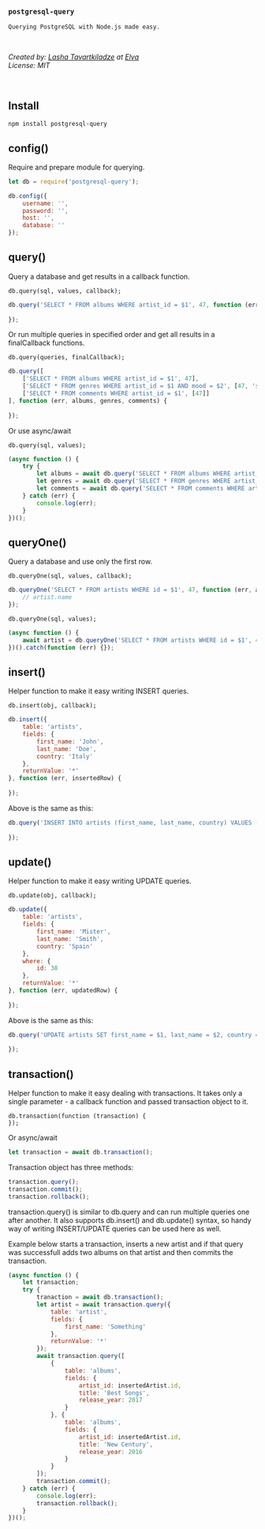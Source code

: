 ### `postgresql-query`
`Querying PostgreSQL with Node.js made easy.`

&nbsp;

*Created by: [Lasha Tavartkiladze](https://github.com/coloraggio) at [Elva](https://elva.org)*  
*License: MIT*

&nbsp;

## Install

    npm install postgresql-query



## config()

Require and prepare module for querying.

```js
let db = require('postgresql-query');

db.config({
    username: '',
    password: '',
    host: '',
    database: '' 
});
```



## query()

Query a database and get results in a callback function.  
```
db.query(sql, values, callback);
```
```js
db.query('SELECT * FROM albums WHERE artist_id = $1', 47, function (err, albums) {
    
});
```
Or run multiple queries in specified order and get all results in a finalCallback functions.
```
db.query(queries, finalCallback);
```
```js
db.query([
    ['SELECT * FROM albums WHERE artist_id = $1', 47],
    ['SELECT * FROM genres WHERE artist_id = $1 AND mood = $2', [47, 'sad']],
    ['SELECT * FROM comments WHERE artist_id = $1', [47]]
], function (err, albums, genres, comments) {
        
});
```
Or use async/await
```
db.query(sql, values);
```
```js
(async function () {
    try {
        let albums = await db.query('SELECT * FROM albums WHERE artist_id = $1', 47);
        let genres = await db.query('SELECT * FROM genres WHERE artist_id = $1 AND mood = $2', [47, 'sad']);
        let comments = await db.query('SELECT * FROM comments WHERE artist_id = $1', [47]);
    } catch (err) {
        console.log(err);
    }
})();
```



## queryOne()
Query a database and use only the first row.
```
db.queryOne(sql, values, callback);
```
```js
db.queryOne('SELECT * FROM artists WHERE id = $1', 47, function (err, artist) {
    // artist.name
});
```
```
db.queryOne(sql, values);
```
```js
(async function () {
    await artist = db.queryOne('SELECT * FROM artists WHERE id = $1', 47);
})().catch(function (err) {});
```



## insert()

Helper function to make it easy writing INSERT queries.
```
db.insert(obj, callback);
```
```js
db.insert({
    table: 'artists',
    fields: {
        first_name: 'John',
        last_name: 'Doe',
        country: 'Italy'
    },
    returnValue: '*'
}, function (err, insertedRow) {
    
});
```
Above is the same as this:
```js
db.query('INSERT INTO artists (first_name, last_name, country) VALUES ($1, $2, $3) RETURNING *', ['John', 'Doe', 'Italy'], function (err, insertedRows) {
    
});
```



## update()

Helper function to make it easy writing UPDATE queries.
```
db.update(obj, callback);
```
```js
db.update({
    table: 'artists',
    fields: {
        first_name: 'Mister',
        last_name: 'Smith',
        country: 'Spain'
    },
    where: {
        id: 38
    },
    returnValue: '*'
}, function (err, updatedRow) {
    
});
```
Above is the same as this:
```js
db.query('UPDATE artists SET first_name = $1, last_name = $2, country = $3 WHERE id = $4 RETURNING *', ['Mister', 'Smith', 'Spain', 38], function (err, updatedRows) {
    
});
```



## transaction()

Helper function to make it easy dealing with transactions. It takes only a single parameter - a callback function and passed transaction object to it.
```
db.transaction(function (transaction) {
});
```
Or async/await

```js
let transaction = await db.transaction();
```

Transaction object has three methods:

```js
transaction.query();
transaction.commit();
transaction.rollback();
```
transaction.query() is similar to db.query and can run multiple queries one after another. It also supports db.insert() and db.update() syntax, so handy way of writing INSERT/UPDATE queries can be used here as well.

Example below starts a transaction, inserts a new artist and if that query was successfull adds two albums on that artist and then commits the transaction.
```js
(async function () {
    let transaction;
    try {
        tranaction = await db.transaction();
        let artist = await transaction.query({
            table: 'artist',
            fields: {
                first_name: 'Something'
            },
            returnValue: '*'
        });
        await transaction.query([
            {
                table: 'albums',
                fields: {
                    artist_id: insertedArtist.id,
                    title: 'Best Songs',
                    release_year: 2017
                }
            }, {
                table: 'albums',
                fields: {
                    artist_id: insertedArtist.id,
                    title: 'New Century',
                    release_year: 2016
                }
            }
        ]);
        transaction.commit();
    } catch (err) {
        console.log(err);
        transaction.rollback();
    }
})();
```